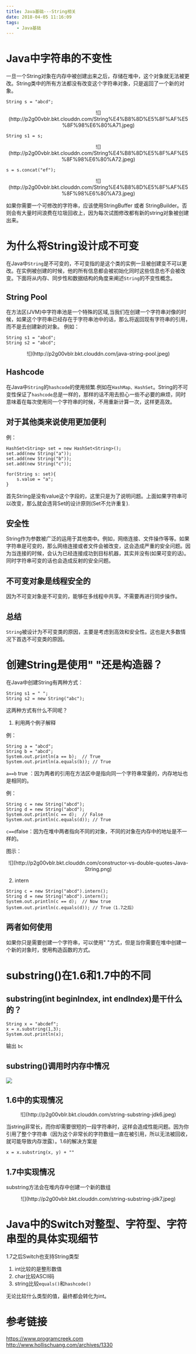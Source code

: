 ```yaml
---
title: Java基础---String相关
date: 2018-04-05 11:16:09
tags: 
	- Java基础
---
```


# Java中字符串的不变性

一旦一个String对象在内存中被创建出来之后，存储在堆中，这个对象就无法被更改。String类中的所有方法都没有改变这个字符串对象，只是返回了一个新的对象。

```
String s = "abcd";
```
<center>![](http://p2g00vblr.bkt.clouddn.com/String%E4%B8%8D%E5%8F%AF%E5%8F%98%E6%80%A71.jpeg)</center>

```
String s1 = s;
```
<!-- more -->

<center>![](http://p2g00vblr.bkt.clouddn.com/String%E4%B8%8D%E5%8F%AF%E5%8F%98%E6%80%A72.jpeg)</center>

```
s = s.concat("ef");
```

<center>![](http://p2g00vblr.bkt.clouddn.com/String%E4%B8%8D%E5%8F%AF%E5%8F%98%E6%80%A73.jpeg)</center>

如果你需要一个可修改的字符串，应该使用StringBuffer 或者 StringBuilder。否则会有大量时间浪费在垃圾回收上，因为每次试图修改都有新的string对象被创建出来。

# 为什么将String设计成不可变

在Java中`String`是不可变的，不可变指的是这个类的实例一旦被创建变不可以更改。在实例被创建的时候，他的所有信息都会被初始化同时这些信息也不会被改变。下面将从内存、同步性和数据结构的角度来阐述`String`的不变性概念。

## String Pool

在方法区(JVM)中字符串池是一个特殊的区域,当我们在创建一个字符串对像的时候，如果这个字符串已经存在于字符串池中的话，那么将返回现有字符串的引用，而不是去创建新的对象。
例如：
```
String s1 = "abcd";
String s2 = "abcd";
```

<center>![](http://p2g00vblr.bkt.clouddn.com/java-string-pool.jpeg)</center>

## Hashcode

在Java中`String`的`hashcode`的使用频繁.例如在`HashMap、HashSet`。String的不可变性保证了`hashcode`总是一样的，那样的话不用去担心一些不必要的麻烦，同时意味着在每次使用同一个字符串的时候，不用重新计算一次，这样更高效。

## 对于其他类来说使用更加便利

例：

```
HashSet<String> set = new HashSet<String>();
set.add(new String("a"));
set.add(new String("b"));
set.add(new String("c"));

for(String s: set){
    s.value = "a";
}
```

首先String是没有value这个字段的，这里只是为了说明问题。上面如果字符串可以改变，那么就会违背Set的设计原则(Set不允许重复).

## 安全性

String作为参数被广泛的运用于其他类中。例如，网络连接、文件操作等等。如果字符串是可变的，那么网络连接或者文件会被改变，这会造成严重的安全问题。因为当连接的时候，会认为已经连接成功到目标机器，其实并没有(如果可变的话)。同时字符串可变的话也会造成反射的安全问题。

## 不可变对象是线程安全的

因为不可变对象是不可变的，能够在多线程中共享。不需要再进行同步操作。

## 总结

`String`被设计为不可变类的原因，主要是考虑到高效和安全性。这也是大多数情况下首选不可变类的原因。

# 创建String是使用" "还是构造器？

在Java中创建String有两种方式：

```
String s1 = " ";
String s2 = new String("abc");
```

这两种方式有什么不同呢？

1. 利用两个例子解释

例：

```
String a = "abcd";
String b = "abcd";
System.out.println(a == b);  // True
System.out.println(a.equals(b)); // True
```

`a==b` true ：因为两者的引用在方法区中是指向同一个字符串常量的，内存地址也是相同的。

例：

```
String c = new String("abcd");
String d = new String("abcd");
System.out.println(c == d);  // False
System.out.println(c.equals(d)); // True
```

`c==d`false：因为在堆中两者指向不同的对象，不同的对象在内存中的地址是不一样的。

图示：
<center>![](http://p2g00vblr.bkt.clouddn.com/constructor-vs-double-quotes-Java-String.png)</center>

2. intern

```
String c = new String("abcd").intern();
String d = new String("abcd").intern();
System.out.println(c == d);  // Now true
System.out.println(c.equals(d)); // True（1.7之后）
```

## 两者如何使用

如果你只是需要创建一个字符串，可以使用" "方式，但是当你需要在堆中创建一个新的对象时，使用构造函数的方式。

# substring()在1.6和1.7中的不同

## substring(int beginIndex, int endIndex)是干什么的？

```
String x = "abcdef";
x = x.substring(1,3);
System.out.println(x);
```

输出
`bc`

## substring()调用时内存中情况

<cneter>![](http://p2g00vblr.bkt.clouddn.com/substring.jpeg)</center>

## 1.6中的实现情况

<center>![](http://p2g00vblr.bkt.clouddn.com/string-substring-jdk6.jpeg)</center>

当string非常长，而你却需要很短的一段字符串时，这样会造成性能问题。因为你引用了整个字符串（因为这个非常长的字符数组一直在被引用，所以无法被回收，就可能导致内存泄露）。1.6的解决方案是

```
x = x.substring(x, y) + ""
```

## 1.7中实现情况

substring方法会在堆内存中创建一个新的数组

<center>![](http://p2g00vblr.bkt.clouddn.com/string-substring-jdk7.jpeg)</center>

# Java中的Switch对整型、字符型、字符串型的具体实现细节

1.7之后Switch也支持String类型

1. int比较的是整形数值
2. char比较ASCII码
3. string比较`equals()`和`hashcode()`

无论比较什么类型的值，最终都会转化为int。

# 参考链接
https://www.programcreek.com
http://www.hollischuang.com/archives/1330